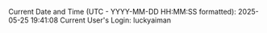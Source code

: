Current Date and Time (UTC - YYYY-MM-DD HH:MM:SS formatted): 2025-05-25 19:41:08
Current User's Login: luckyaiman
